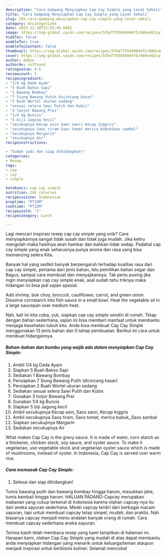 ```yaml
---
description: "Cara Gampang Menyiapkan Cap Cay Simple yang Lezat Sekali"
title: "Cara Gampang Menyiapkan Cap Cay Simple yang Lezat Sekali"
slug: 291-cara-gampang-menyiapkan-cap-cay-simple-yang-lezat-sekali
category: Uncategorized
date: 2022-12-30T13:55:49.840Z
image: https://img-global.cpcdn.com/recipes/5fbd7755694044f5/680x482cq70/cap-cay-simple-foto-resep-utama.jpg
hideToc: false
enableToc: true
enableTocContent: false
thumbnail: https://img-global.cpcdn.com/recipes/5fbd7755694044f5/680x482cq70/cap-cay-simple-foto-resep-utama.jpg
cover: https://img-global.cpcdn.com/recipes/5fbd7755694044f5/680x482cq70/cap-cay-simple-foto-resep-utama.jpg
author: Admin
authorAv: notfound
ratingvalue: 4.6
reviewcount: 5
recipeingredient:
- "1/4 kg Dada Ayam"
- "5 Buah Bakso Sapi"
- "1 Bawang Bombay"
- "7 Siung Bawang Putih dicincang kasar"
- "2 Buah Wortel ukuran sedang"
- "sesuai selera Sawi Putih dan Kubis"
- "3 lonjor Bawang Prei"
- "1/4 kg Buncis"
- "5 biji Jagung kecil"
- "secukupnya Kecap asin Saos saori Kecap Inggris"
- "secukupnya Saos tiram Saos tomat merica bubukSaos sambal"
- "secukupnya Margarin"
- "secukupnya Air"
recipeinstructions:

- "Sudah jadi dan siap dihidangkan!"
categories:
- Resep
tags:
- cap
- cay
- simple

katakunci: cap cay simple 
nutrition: 284 calories
recipecuisine: Indonesian
preptime: "PT19M"
cooktime: "PT32M"
recipeyield: "1"
recipecategory: Lunch

---
```





Lagi mencari inspirasi resep cap cay simple yang unik? Cara menyiapkannya sangat tidak susah dan tidak juga mudah. Jika keliru mengolah maka hasilnya akan hambar dan bahkan tidak sedap. Padahal cap cay simple yang enak seharusnya punya aroma dan rasa yang bisa memancing selera Kita.





Banyak hal yang sedikit banyak berpengaruh terhadap kualitas rasa dari cap cay simple, pertama dari jenis bahan, lalu pemilihan bahan segar dan Bagus, sampai cara membuat dan menyajikannya. Tak perlu pusing jika ingin menyiapkan cap cay simple enak,      asal sudah tahu triknya maka hidangan ini bisa jadi sajian spesial.














Add shrimp, bok choy, broccoli, cauliflower, carrot, and green onion. Dissolve cornstarch into fish sauce in a small bowl. Heat the vegetable oil in a large saucepan over medium heat.






Nah, kali ini kita coba, yuk, siapkan cap cay simple sendiri di rumah. Tetap dengan bahan sederhana, sajian ini bisa memberi manfaat untuk membantu menjaga kesehatan tubuh kita. Anda bisa membuat Cap Cay Simple menggunakan 13 jenis bahan dan 0 tahap pembuatan. Berikut ini cara untuk membuat hidangannya.

<!--inarticleads1-->

##### Bahan-bahan dan bumbu yang wajib ada dalam menyiapkan Cap Cay Simple:

1. Ambil 1/4 kg Dada Ayam
1. Siapkan 5 Buah Bakso Sapi
1. Sediakan 1 Bawang Bombay
1. Persiapkan 7 Siung Bawang Putih (dicincang kasar)
1. Persiapkan 2 Buah Wortel ukuran sedang
1. Sediakan sesuai selera Sawi Putih dan Kubis
1. Gunakan 3 lonjor Bawang Prei
1. Gunakan 1/4 kg Buncis
1. Siapkan 5 biji Jagung kecil
1. Ambil secukupnya Kecap asin, Saos saori, Kecap Inggris
1. Ambil secukupnya Saos tiram, Saos tomat, merica bubuk,,Saos sambal
1. Siapkan secukupnya Margarin
1. Sediakan secukupnya Air


What makes Cap Cay is the gravy sauce. It is made of water, corn starch as a thickener, chicken stock, soy sauce, and oyster sauce. To make it vegetarian, use vegetable stock and vegetarian oyster sauce which is made of mushrooms, instead of oyster. In Indonesia, Cap Cay is served over warm rice. 

<!--inarticleads2-->

##### Cara memasak Cap Cay Simple:


1. Selesai dan siap dihidangkan!

Tumis bawang putih dan bawang bombay hingga harum, masukkan jahe, tumis kembali hingga harum. HALUAN PADANG-Capcay merupakan makanan yang cukup terkenal di Indonesia karena olahan capcay-nya itu dari aneka sayuran sederhana. Meski capcay terdiri dari berbagai macam sayuran, tapi untuk membuat capcay tetap simpel, mudah, dan praktis. Nah biasanya capcay menjadi menu andalan banyak orang di rumah. Cara membuat capcay sederhana aneka sayuran. 

Terima kasih telah membaca resep yang kami tampilkan di halaman ini. Harapan kami, olahan Cap Cay Simple yang mudah di atas dapat membantu anda menyiapkan hidangan yang menarik untuk keluarga/teman ataupun menjadi inspirasi untuk berbisnis kuliner. Selamat mencoba!
